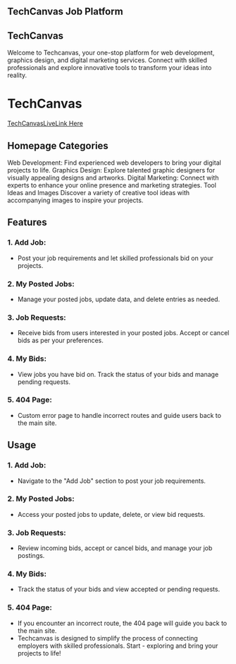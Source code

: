 ## TechCanvas Job Platform


## TechCanvas
Welcome to Techcanvas, your one-stop platform for web development, graphics design, and digital marketing services. Connect with skilled professionals and explore innovative tools to transform your ideas into reality.

# TechCanvas
[TechCanvasLiveLink Here](https://online-marketplace-client.netlify.app/)

## Homepage Categories
Web Development: Find experienced web developers to bring your digital projects to life.
Graphics Design: Explore talented graphic designers for visually appealing designs and artworks.
Digital Marketing: Connect with experts to enhance your online presence and marketing strategies.
Tool Ideas and Images
Discover a variety of creative tool ideas with accompanying images to inspire your projects.

## Features
 ### 1. **Add Job:** 
 - Post your job requirements and let skilled professionals bid on your projects.

### 2. **My Posted Jobs:** 
- Manage your posted jobs, update data, and delete entries as needed.

### 3. **Job Requests:**
- Receive bids from users interested in your posted jobs. Accept or cancel bids as per your preferences.

### 4. **My Bids:** 
- View jobs you have bid on. Track the status of your bids and manage pending requests.

### 5. **404 Page:** 
- Custom error page to handle incorrect routes and guide users back to the main site.

## Usage
### 1. **Add Job:**
- Navigate to the "Add Job" section to post your job requirements.

### 2. **My Posted Jobs:**
- Access your posted jobs to update, delete, or view bid requests.

### 3. **Job Requests:** 
- Review incoming bids, accept or cancel bids, and manage your job postings.

### 4. **My Bids:** 
- Track the status of your bids and view accepted or pending requests.

### 5. **404 Page:** 
- If you encounter an incorrect route, the 404 page will guide you back to the main site.
- Techcanvas is designed to simplify the process of connecting employers with skilled professionals. Start - exploring and bring your projects to life!







